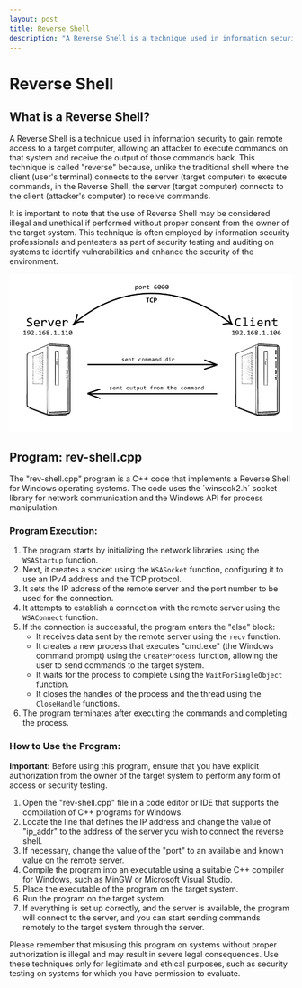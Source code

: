 ```yaml
---
layout: post
title: Reverse Shell
description: "A Reverse Shell is a technique used in information security to gain remote access to a target computer, allowing an attacker to execute commands on that system and receive the output of those commands back."
---
```


# Reverse Shell

## What is a Reverse Shell?

A Reverse Shell is a technique used in information security to gain remote access to a target computer, allowing an attacker to execute commands on that system and receive the output of those commands back. This technique is called "reverse" because, unlike the traditional shell where the client (user's terminal) connects to the server (target computer) to execute commands, in the Reverse Shell, the server (target computer) connects to the client (attacker's computer) to receive commands.

It is important to note that the use of Reverse Shell may be considered illegal and unethical if performed without proper consent from the owner of the target system. This technique is often employed by information security professionals and pentesters as part of security testing and auditing on systems to identify vulnerabilities and enhance the security of the environment.

<div>
<img src="https://raw.githubusercontent.com/boloto1979/Basic-Types-of-Malware/main/Reverse%20Shell/images/connection.png"/>
</div>

## Program: rev-shell.cpp

The "rev-shell.cpp" program is a C++ code that implements a Reverse Shell for Windows operating systems. The code uses the ´winsock2.h´ socket library for network communication and the Windows API for process manipulation.

### Program Execution:

1. The program starts by initializing the network libraries using the `WSAStartup` function.
2. Next, it creates a socket using the `WSASocket` function, configuring it to use an IPv4 address and the TCP protocol.
3. It sets the IP address of the remote server and the port number to be used for the connection.
4. It attempts to establish a connection with the remote server using the `WSAConnect` function.
5. If the connection is successful, the program enters the "else" block:
   - It receives data sent by the remote server using the `recv` function.
   - It creates a new process that executes "cmd.exe" (the Windows command prompt) using the `CreateProcess` function, allowing the user to send commands to the target system.
   - It waits for the process to complete using the `WaitForSingleObject` function.
   - It closes the handles of the process and the thread using the `CloseHandle` functions.
6. The program terminates after executing the commands and completing the process.

### How to Use the Program:

**Important:** Before using this program, ensure that you have explicit authorization from the owner of the target system to perform any form of access or security testing.

1. Open the "rev-shell.cpp" file in a code editor or IDE that supports the compilation of C++ programs for Windows.
2. Locate the line that defines the IP address and change the value of "ip_addr" to the address of the server you wish to connect the reverse shell.
3. If necessary, change the value of the "port" to an available and known value on the remote server.
4. Compile the program into an executable using a suitable C++ compiler for Windows, such as MinGW or Microsoft Visual Studio.
5. Place the executable of the program on the target system.
6. Run the program on the target system.
7. If everything is set up correctly, and the server is available, the program will connect to the server, and you can start sending commands remotely to the target system through the server.

Please remember that misusing this program on systems without proper authorization is illegal and may result in severe legal consequences. Use these techniques only for legitimate and ethical purposes, such as security testing on systems for which you have permission to evaluate.
